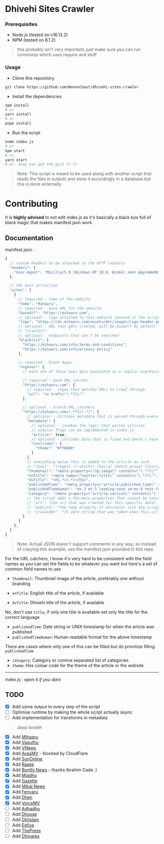 # Dhivehi Sites Crawler

### Prerequisites
- Node.js (tested on v16.13.2)
- NPM (tested on 8.1.2)
> this probably isn't very important, just make sure you can run commonjs which uses require and stuff

### Usage
- Clone this repository
```sh
git clone https://github.com/WovenCoast/dhivehi-sites-crawler
```

- Install the dependencies
```sh
npm install
# or
yarn install
# or 
pnpm install
```

- Run the script
```sh
node index.js
# or
npm start
# or
yarn start
# or- okay you get the gist of it
```
> Note: This script is meant to be used along with another script that reads the files in output/ and store it accordingly in a database but this is done externally 

# Contributing

It is **highly advised** to not edit index.js as it's basically a black box full of black magic that makes manifest.json work 

## Documentation
manifest.json :
```js
{
  // custom headers to be attached to the HTTP requests
  "headers": {
    "User-Agent": "Mozilla/5.0 (Windows NT 10.0; Win64; x64) AppleWebKit/537.36 (KHTML, like Gecko) Chrome/80.0.3987.149 Safari/537.36",
  },

  // the main attraction
  "sites": [
    {
      // required - name of the website
      "name": "Mihaaru",
      // required - base URL for the website
      "baseUrl": "https://mihaaru.com",
      // optional - logo attached to this website (unused in the script)
      "logo": "https://cdn.mihaaru.com/assets/mhr/images/logo-header.png",
      // optional - URL that gets crawled, will be baseUrl by default
      // "crawlUrl": 
      // optional - endpoints that won't be searched
      "blacklist": [
        "https://mihaaru.com/info/terms-and-conditions",
        "https://mihaaru.com/info/privacy-policy"
      ],

      // required - black magic
      "regexes": {
        // each one of these keys gets evaluated as a regular expression and crawling URLs are matched and parsed accordingly

        // required - base URL catcher
        "https://mihaaru.com": {
          // required - regex that matches URLs to crawl through
          "url": "<a href=\"(.*?)\""
        },

        // optional - branch URL catchers
        "https://mihaaru.com/(.*?)/(.*)": {
          // optional - dictates metadata that is passed through every crawl res that matches the key regex
          "metadata": {
            // optional - invokes the logic that parses articles
            // similar flags can be implemented in index.js
            "article": true,
            // optional - includes data that is fixed and doesn't have to be found dynamically for every article 
            "overrides": {
              "theme": "#ff0000"
            }
          },
          // everything below this is added to the article as such
          // "[key]": "[regex] (?:which)+ [has|a] (match group) [that|gets]? (?:added)+"
          "thumbnail": "<meta property=\"og:image\" content=\"(.*?)\"",
          "enTitle": "<meta name=\"twitter:title\" content=\"(.*?)\"",
          "dvTitle": "<h1.*>(.*)</h1>",
          "publishedTime": "<meta property=\"article:published_time\" content=\"(.*?)\"",
          "publishedTimeHuman": "mx-3 mt-1 leading-none sm:mx-0 text-faseyha\">(.*)</p>",
          "category": "<meta property=\"article:section\" content=\"(.*?)\""
          // the script adds a few more properties that cannot be overridden
          // "url": *the url that was crawled for this specific data*,
          // "website": *the name property of whichever site the script is crawling*
          // "crawledOn": *JS date string that was taken when this url was crawled*
        }
      }
    },
  ]
}
```
> Note: Actual JSON doesn't support comments in any way, so instead of copying this example, use the manifest.json provided in this repo


For the URL catchers, I know it's very hard to be consistent with the field names as you can set the fields to be whatever you want but here's a set of common field names to use
- `thumbnail`: Thumbnail image of the article, preferably one without branding

- `enTitle`: English title of the article, if available
- `dvTitle`: Dhivehi title of the article, if available

No, don't use `title`, if only one title is available set only the title for the correct language

- `publishedTime`: Date string or UNIX timestamp for when the article was published 
- `publishedTimeHuman`: Human readable format for the above timestamp

There are cases where only one of this can be filled but do prioritize filling `publishedTime`

- `category`: Category or comma separated list of categories
- `theme`: Hex colo~~u~~r code for the theme of the article or the website

---

index.js : *open it if you dare*


## TODO

- [x] Add some output to every step of the script
- [ ] Optimise runtime by making the whole script actually async
- [ ] Add implementation for transforms in metadata

> *deep breath*

- [x] Add [Mihaaru](https://mihaaru.com)
- [x] Add [Vaguthu](https://vaguthu.mv)
- [x] Add [VNews](https://vnews.mv)
- [x] Add [AvasMV](https://avas.mv/) - blocked by CloudFlare
- [x] Add [SunOnline](https://sun.mv)
- [x] Add [Raajje](https://raajje.mv/)
- [x] Add [Bonthi News](https://bonthinews.com) - thanks Ibrahim Cade :)
- [x] Add [Miadhu](https://www.miadhu.mv)
- [x] Add [Gazette](https://gazette.gov.mv)
- [x] Add [Mikal News](https://mikalnews.com)
- [x] Add [Fenvaru](https://www.fenvaru.mv)
- [x] Add [Dhen](https://dhen.mv)
- [x] Add [VoiceMV](https://voice.mv)
- [ ] Add [Adhadhu](https://adhadhu.com/)
- [ ] Add [Dhuvas](https://dhuvas.mv/)
- [ ] Add [DhiIslam](https://dhiislam.com/)
- [ ] Add [Esfiya](https://www.esfiya.com/)
- [ ] Add [ThePress](https://thepress.mv/)
- [ ] Add [Dhiyares](https://dhiyares.com/news)